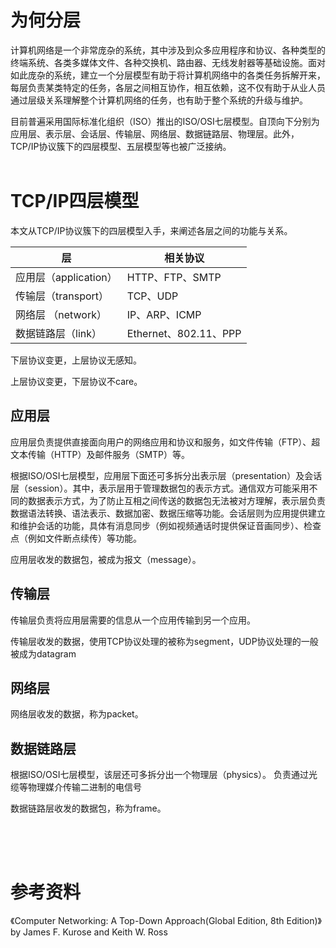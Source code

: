 # 为何分层
计算机网络是一个非常庞杂的系统，其中涉及到众多应用程序和协议、各种类型的终端系统、各类多媒体文件、各种交换机、路由器、无线发射器等基础设施。面对如此庞杂的系统，建立一个分层模型有助于将计算机网络中的各类任务拆解开来，每层负责某类特定的任务，各层之间相互协作，相互依赖，这不仅有助于从业人员通过层级关系理解整个计算机网络的任务，也有助于整个系统的升级与维护。

目前普遍采用国际标准化组织（ISO）推出的ISO/OSI七层模型。自顶向下分别为应用层、表示层、会话层、传输层、网络层、数据链路层、物理层。此外，TCP/IP协议簇下的四层模型、五层模型等也被广泛接纳。
<br/><br/>

# TCP/IP四层模型
本文从TCP/IP协议簇下的四层模型入手，来阐述各层之间的功能与关系。

| 层 |  相关协议 |
| -- | -- |
|应用层（application）  | HTTP、FTP、SMTP|
|传输层（transport）|  TCP、UDP |
|网络层 （network）| IP、ARP、ICMP |
|数据链路层（link） | Ethernet、802.11、PPP|



下层协议变更，上层协议无感知。

上层协议变更，下层协议不care。
## 应用层
应用层负责提供直接面向用户的网络应用和协议和服务，如文件传输（FTP）、超文本传输（HTTP）及邮件服务（SMTP）等。

根据ISO/OSI七层模型，应用层下面还可多拆分出表示层（presentation）及会话层（session）。其中，表示层用于管理数据包的表示方式。通信双方可能采用不同的数据表示方式，为了防止互相之间传送的数据包无法被对方理解，表示层负责数据语法转换、语法表示、数据加密、数据压缩等功能。会话层则为应用提供建立和维护会话的功能，具体有消息同步（例如视频通话时提供保证音画同步）、检查点（例如文件断点续传）等功能。

应用层收发的数据包，被成为报文（message）。

## 传输层

传输层负责将应用层需要的信息从一个应用传输到另一个应用。

传输层收发的数据，使用TCP协议处理的被称为segment，UDP协议处理的一般被成为datagram

## 网络层


网络层收发的数据，称为packet。

## 数据链路层


根据ISO/OSI七层模型，该层还可多拆分出一个物理层（physics）。
负责通过光缆等物理媒介传输二进制的电信号

数据链路层收发的数据包，称为frame。
## 

<br/><br/>

# 参考资料
《Computer Networking: A Top-Down Approach(Global Edition, 8th Edition)》 by James F. Kurose and Keith W. Ross